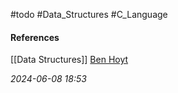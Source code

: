 #todo #Data_Structures #C_Language 

#### References
[[Data Structures]]
[Ben Hoyt](https://benhoyt.com/writings/hash-table-in-c/)

_2024-06-08 18:53_